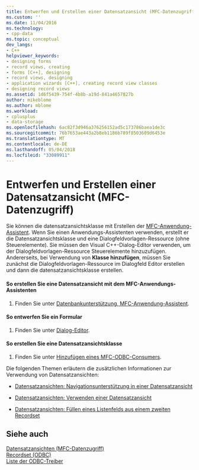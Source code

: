 ```yaml
---
title: Entwerfen und Erstellen einer Datensatzansicht (MFC-Datenzugriff) | Microsoft Docs
ms.custom: ''
ms.date: 11/04/2016
ms.technology:
- cpp-data
ms.topic: conceptual
dev_langs:
- C++
helpviewer_keywords:
- designing forms
- record views, creating
- forms [C++], designing
- record views, designing
- application wizards [C++], creating record view classes
- designing record views
ms.assetid: 1d6f5439-754f-4b8b-a19d-841a4657827b
author: mikeblome
ms.author: mblome
ms.workload:
- cplusplus
- data-storage
ms.openlocfilehash: 6ac82f3d946a376256152ad5c173786baea1de3c
ms.sourcegitcommit: 76b7653ae443a2b8eb1186b789f8503609d6453e
ms.translationtype: MT
ms.contentlocale: de-DE
ms.lasthandoff: 05/04/2018
ms.locfileid: "33089911"
---
```

# <a name="designing-and-creating-a-record-view--mfc-data-access"></a>Entwerfen und Erstellen einer Datensatzansicht (MFC-Datenzugriff)
Sie können die datensatzansichtsklasse mit Erstellen der [MFC-Anwendung-Assistent](../mfc/reference/database-support-mfc-application-wizard.md). Wenn Sie einen Anwendungs-Assistenten verwenden, erstellt er die Datensatzansichtsklasse und eine Dialogfeldvorlagen-Ressource (ohne Steuerelemente). Sie müssen den Visual C++-Dialog-Editor verwenden, um der Dialogfeldvorlagen-Ressource Steuerelemente hinzuzufügen. Andererseits, bei Verwendung von **Klasse hinzufügen**, müssen Sie zunächst die Dialogfeldvorlagen-Ressource im Dialogfeld Editor erstellen und dann die datensatzansichtsklasse erstellen.  
  
  
#### <a name="to-create-your-record-view-with-the-mfc-application-wizard"></a>So erstellen Sie eine Datensatzansicht mit dem MFC-Anwendungs-Assistenten  
  
1.  Finden Sie unter [Datenbankunterstützung, MFC-Anwendung-Assistent](../mfc/reference/database-support-mfc-application-wizard.md).  
  
#### <a name="to-design-your-form"></a>So entwerfen Sie ein Formular  
  
1.  Finden Sie unter [Dialog-Editor](../windows/dialog-editor.md).  
  
#### <a name="to-create-your-record-view-class"></a>So erstellen Sie eine Datensatzansichtsklasse  
  
1.  Finden Sie unter [Hinzufügen eines MFC-ODBC-Consumers](../mfc/reference/adding-an-mfc-odbc-consumer.md).  
  
 Die folgenden Themen erläutern die zusätzlichen Informationen zur Verwendung von Datensatzansichten:  
  
-   [Datensatzansichten: Navigationsunterstützung in einer Datensatzansicht](../data/supporting-navigation-in-a-record-view-mfc-data-access.md)  
  
-   [Datensatzansichten: Verwenden einer Datensatzansicht](../data/using-a-record-view-mfc-data-access.md)  
  
-   [Datensatzansichten: Füllen eines Listenfelds aus einem zweiten Recordset](../data/filling-a-list-box-from-a-second-recordset-mfc-data-access.md)  
  
## <a name="see-also"></a>Siehe auch  
 [Datensatzansichten (MFC-Datenzugriff)](../data/record-views-mfc-data-access.md)   
 [Recordset (ODBC)](../data/odbc/recordset-odbc.md)   
 [Liste der ODBC-Treiber](../data/odbc/odbc-driver-list.md)
